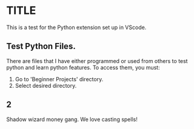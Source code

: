 # TITLE

This is a test for the Python extension set up in VScode.

## Test Python Files.

There are files that I have either programmed or used from others to test python and learn python features.
To access them, you must:

1. Go to 'Beginner Projects' directory.
2. Select desired directory.

## 2

Shadow wizard money gang.
We love casting spells!
